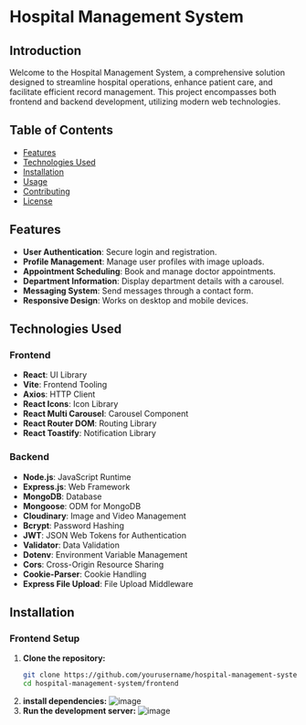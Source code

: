 # Hospital Management System

## Introduction

Welcome to the Hospital Management System, a comprehensive solution designed to streamline hospital operations, enhance patient care, and facilitate efficient record management. This project encompasses both frontend and backend development, utilizing modern web technologies.

## Table of Contents
- [Features](#features)
- [Technologies Used](#technologies-used)
- [Installation](#installation)
- [Usage](#usage)
- [Contributing](#contributing)
- [License](#license)

## Features
- **User Authentication**: Secure login and registration.
- **Profile Management**: Manage user profiles with image uploads.
- **Appointment Scheduling**: Book and manage doctor appointments.
- **Department Information**: Display department details with a carousel.
- **Messaging System**: Send messages through a contact form.
- **Responsive Design**: Works on desktop and mobile devices.

## Technologies Used

### Frontend
- **React**: UI Library
- **Vite**: Frontend Tooling
- **Axios**: HTTP Client
- **React Icons**: Icon Library
- **React Multi Carousel**: Carousel Component
- **React Router DOM**: Routing Library
- **React Toastify**: Notification Library

### Backend
- **Node.js**: JavaScript Runtime
- **Express.js**: Web Framework
- **MongoDB**: Database
- **Mongoose**: ODM for MongoDB
- **Cloudinary**: Image and Video Management
- **Bcrypt**: Password Hashing
- **JWT**: JSON Web Tokens for Authentication
- **Validator**: Data Validation
- **Dotenv**: Environment Variable Management
- **Cors**: Cross-Origin Resource Sharing
- **Cookie-Parser**: Cookie Handling
- **Express File Upload**: File Upload Middleware

## Installation

### Frontend Setup

1. **Clone the repository:**
   ```sh
   git clone https://github.com/yourusername/hospital-management-system.git
   cd hospital-management-system/frontend
2. **install dependencies:**
   ![image](https://github.com/user-attachments/assets/d12d2dd5-c0e2-429a-b742-e6e585d1f3ab)
3. **Run the development server:**
   ![image](https://github.com/user-attachments/assets/24642c25-9118-423a-9566-6c731e1ce5b2)




